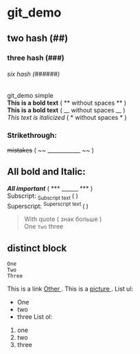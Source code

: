 # git_demo
## two hash (##)
### three hash (###)
###### six hash (######)
git_demo  simple <br>
**This is a bold text** ( ** without spaces ** ) <br>
__This is a bold text__  ( __ without spaces __ ) <br>
*This text is italicized* ( * without spaces * )
### Strikethrough:
~~mistakes~~ (  ~~ ____________ ~~ )
## All bold and Italic: 
***All important*** ( *** ______ *** ) <br>
Subscript: <sub> Subscript text </sub> ( <sub> </sub> ) <br>
Superscript: <sup> Superscript text </sup> (<sup> </sup>)
>With quote ( знак больше ) <br>
One `two` three <br>
## distinct block
```
One
Two
Three
```
This is a link [ Other ](https://www.w3schools.com/js/js_array_sort.asp).
This is a [ picture ](https://docs.github.com/assets/cb-319648/images/help/writing/image-rendered.png).
List ul: <br>
- One
- two
- three
List ol: <br>
1. one
2. two
3. three

